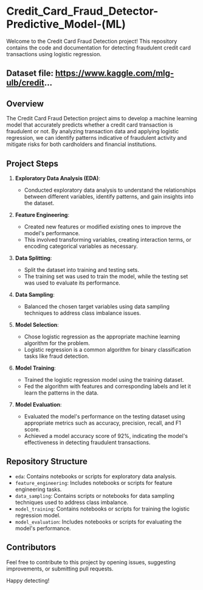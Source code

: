 # Credit_Card_Fraud_Detector-Predictive_Model-(ML)

Welcome to the Credit Card Fraud Detection project! This repository contains the code and documentation for detecting fraudulent credit card transactions using logistic regression.
## Dataset file: https://www.kaggle.com/mlg-ulb/credit...

## Overview

The Credit Card Fraud Detection project aims to develop a machine learning model that accurately predicts whether a credit card transaction is fraudulent or not. By analyzing transaction data and applying logistic regression, we can identify patterns indicative of fraudulent activity and mitigate risks for both cardholders and financial institutions.

## Project Steps

1. **Exploratory Data Analysis (EDA)**:
   - Conducted exploratory data analysis to understand the relationships between different variables, identify patterns, and gain insights into the dataset.

2. **Feature Engineering**:
   - Created new features or modified existing ones to improve the model's performance.
   - This involved transforming variables, creating interaction terms, or encoding categorical variables as necessary.

3. **Data Splitting**:
   - Split the dataset into training and testing sets.
   - The training set was used to train the model, while the testing set was used to evaluate its performance.
     
4. **Data Sampling**:
   - Balanced the chosen target variables using data sampling techniques to address class imbalance issues.

5. **Model Selection**:
   - Chose logistic regression as the appropriate machine learning algorithm for the problem.
   - Logistic regression is a common algorithm for binary classification tasks like fraud detection.

6. **Model Training**:
   - Trained the logistic regression model using the training dataset.
   - Fed the algorithm with features and corresponding labels and let it learn the patterns in the data.

7. **Model Evaluation**:
   - Evaluated the model's performance on the testing dataset using appropriate metrics such as accuracy, precision, recall, and F1 score.
   - Achieved a model accuracy score of 92%, indicating the model's effectiveness in detecting fraudulent transactions.

## Repository Structure

- `eda`: Contains notebooks or scripts for exploratory data analysis.
- `feature_engineering`: Includes notebooks or scripts for feature engineering tasks.
- `data_sampling`: Contains scripts or notebooks for data sampling techniques used to address class imbalance.
- `model_training`: Contains notebooks or scripts for training the logistic regression model.
- `model_evaluation`: Includes notebooks or scripts for evaluating the model's performance.

## Contributors

Feel free to contribute to this project by opening issues, suggesting improvements, or submitting pull requests.

Happy detecting!

